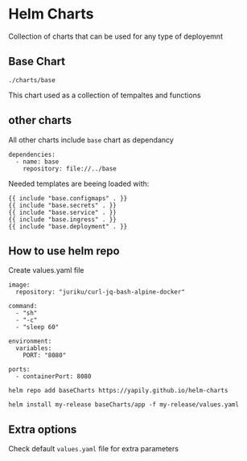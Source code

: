 # Helm Charts

Collection of charts that can be used for any type of deployemnt


## Base Chart

`./charts/base`

This chart used as a collection of tempaltes and functions

## other charts

All other charts include `base` chart as dependancy
```
dependencies:
  - name: base
    repository: file://../base
```

Needed templates are beeing loaded with:
```
{{ include "base.configmaps" . }}
{{ include "base.secrets" . }}
{{ include "base.service" . }}
{{ include "base.ingress" . }}
{{ include "base.deployment" . }}
```

## How to use helm repo

Create values.yaml file
```
image:
  repository: "juriku/curl-jq-bash-alpine-docker"

command:
  - "sh"
  - "-c"
  - "sleep 60"

environment:
  variables:
    PORT: "8080"

ports:
  - containerPort: 8080
```

```
helm repo add baseCharts https://yapily.github.io/helm-charts
```

```
helm install my-release baseCharts/app -f my-release/values.yaml
```

## Extra options

Check default `values.yaml` file for extra parameters